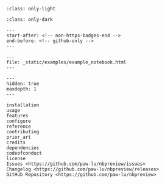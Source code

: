 ```{image} _static/images/logo_light.svg
:class: only-light
```

```{image} _static/images/logo_dark.svg
:class: only-dark
```

```{include} ../README.md
---
start-after: <!-- non-https-badges-end -->
end-before: <!-- github-only -->
---
```

```{raw} html
---
file: _static/examples/example_notebook.html
---
```

```{toctree}
---
hidden: true
maxdepth: 1
---

installation
usage
features
configure
reference
contributing
prior_art
credits
dependencies
codeofconduct
license
Issues <https://github.com/paw-lu/nbpreview/issues>
Changelog <https://github.com/paw-lu/nbpreview/releases>
GitHub Repository <https://github.com/paw-lu/nbpreview>
```

[features]: features
